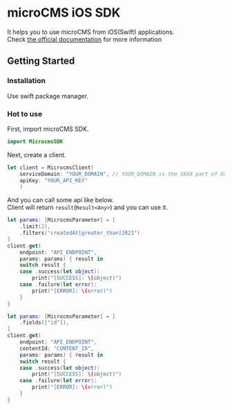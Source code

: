 # microCMS iOS SDK

It helps you to use microCMS from iOS(Swift) applications.  
Check [the official documentation](https://document.microcms.io/tutorial/ios/ios-top) for more information

## Getting Started

### Installation

Use swift package manager.


### Hot to use

First, import microCMS SDK.

```swift
import MicrocmsSDK
```

Next, create a client.

```swift
let client = MicrocmsClient(
    serviceDomain: "YOUR_DOMAIN", // YOUR_DOMAIN is the XXXX part of XXXX.microcms.io
    apiKey: "YOUR_API_KEY"
    )
```

And you can call some api like below.  
Client will return `result`(`Result<Any>`) and you can use it.
```swift
let params: [MicrocmsParameter] = [
    .limit(2),
    .filters("createdAt[greater_than]2021")
]
client.get(
    endpoint: "API_ENDPOINT",
    params: params) { result in
    switch result {
    case .success(let object):
        print("[SUCCESS]: \(object)")
    case .failure(let error):
        print("[ERROR]: \(error)")
    }
}
```

```swift
let params: [MicrocmsParameter] = [
    .fields(["id"]),
]
client.get(
    endpoint: "API_ENDPOINT",
    contentId: "CONTENT_ID",
    params: params) { result in
    switch result {
    case .success(let object):
        print("[SUCCESS]: \(object)")
    case .failure(let error):
        print("[ERROR]: \(error)")
    }
}
```
